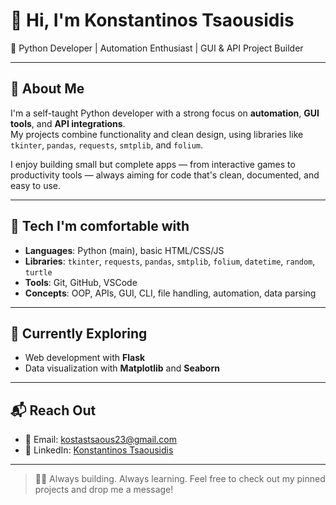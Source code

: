 # 👋 Hi, I'm Konstantinos Tsaousidis

🎯 Python Developer | Automation Enthusiast | GUI & API Project Builder

---

## 🚀 About Me

I'm a self-taught Python developer with a strong focus on **automation**, **GUI tools**, and **API integrations**.  
My projects combine functionality and clean design, using libraries like `tkinter`, `pandas`, `requests`, `smtplib`, and `folium`.

I enjoy building small but complete apps — from interactive games to productivity tools — always aiming for code that's clean, documented, and easy to use.

---

## 🧰 Tech I'm comfortable with

- **Languages**: Python (main), basic HTML/CSS/JS
- **Libraries**: `tkinter`, `requests`, `pandas`, `smtplib`, `folium`, `datetime`, `random`, `turtle`
- **Tools**: Git, GitHub, VSCode
- **Concepts**: OOP, APIs, GUI, CLI, file handling, automation, data parsing

---

## 🧠 Currently Exploring

- Web development with **Flask**
- Data visualization with **Matplotlib** and **Seaborn**

---

## 📬 Reach Out

- 📧 Email: [kostastsaous23@gmail.com](mailto:kostastsaous23@gmail.com)  
- 💼 LinkedIn: [Konstantinos Tsaousidis](https://www.linkedin.com/in/konstantinos-tsaousidis-1b7360225/)

---

> 👨‍💻 Always building. Always learning. Feel free to check out my pinned projects and drop me a message!

